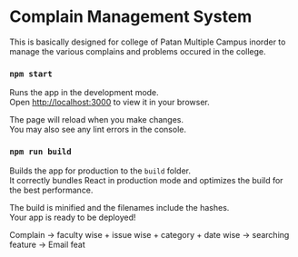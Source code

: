 # Complain Management System
This is basically designed for college of Patan Multiple Campus inorder to manage the various complains and problems occured in the college. 

### `npm start`

Runs the app in the development mode.\
Open [http://localhost:3000](http://localhost:3000) to view it in your browser.

The page will reload when you make changes.\
You may also see any lint errors in the console.

### `npm run build`

Builds the app for production to the `build` folder.\
It correctly bundles React in production mode and optimizes the build for the best performance.

The build is minified and the filenames include the hashes.\
Your app is ready to be deployed!



Complain 
-> faculty wise + issue wise + category + date wise
-> searching feature
-> Email feat